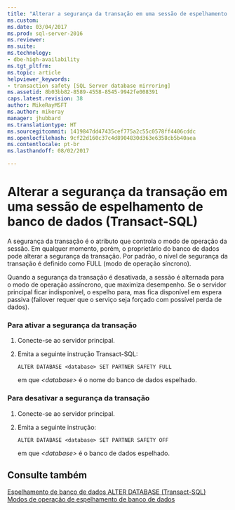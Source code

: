 ```yaml
---
title: "Alterar a segurança da transação em uma sessão de espelhamento de banco de dados (Transact-SQL) | Microsoft Docs"
ms.custom: 
ms.date: 03/04/2017
ms.prod: sql-server-2016
ms.reviewer: 
ms.suite: 
ms.technology:
- dbe-high-availability
ms.tgt_pltfrm: 
ms.topic: article
helpviewer_keywords:
- transaction safety [SQL Server database mirroring]
ms.assetid: 8b03bb82-8589-4558-8545-9942fe008391
caps.latest.revision: 38
author: MikeRayMSFT
ms.author: mikeray
manager: jhubbard
ms.translationtype: HT
ms.sourcegitcommit: 1419847dd47435cef775a2c55c0578ff4406cddc
ms.openlocfilehash: 9cf22d160c37c4d8904830d363e6358cb5b40aea
ms.contentlocale: pt-br
ms.lasthandoff: 08/02/2017

---
```

# <a name="change-transaction-safety-in-a-database-mirroring-session-transact-sql"></a>Alterar a segurança da transação em uma sessão de espelhamento de banco de dados (Transact-SQL)
  A segurança da transação é o atributo que controla o modo de operação da sessão. Em qualquer momento, porém, o proprietário do banco de dados pode alterar a segurança da transação. Por padrão, o nível de segurança da transação é definido como FULL (modo de operação síncrono).  
  
 Quando a segurança da transação é desativada, a sessão é alternada para o modo de operação assíncrono, que maximiza desempenho. Se o servidor principal ficar indisponível, o espelho para, mas fica disponível em espera passiva (failover requer que o serviço seja forçado com possível perda de dados).  
  
### <a name="to-turn-on-transaction-safety"></a>Para ativar a segurança da transação  
  
1.  Conecte-se ao servidor principal.  
  
2.  Emita a seguinte instrução Transact-SQL:  
  
    ```  
    ALTER DATABASE <database> SET PARTNER SAFETY FULL  
    ```  
  
     em que *\<database>* é o nome do banco de dados espelhado.  
  
### <a name="to-turn-off-transaction-safety"></a>Para desativar a segurança da transação  
  
1.  Conecte-se ao servidor principal.  
  
2.  Emita a seguinte instrução:  
  
    ```  
    ALTER DATABASE <database> SET PARTNER SAFETY OFF  
    ```  
  
     em que *\<database>* é o banco de dados espelhado.  
  
## <a name="see-also"></a>Consulte também  
 [Espelhamento de banco de dados ALTER DATABASE &#40;Transact-SQL&#41;](../../t-sql/statements/alter-database-transact-sql-database-mirroring.md)   
 [Modos de operação de espelhamento de banco de dados](../../database-engine/database-mirroring/database-mirroring-operating-modes.md)  
  
  

